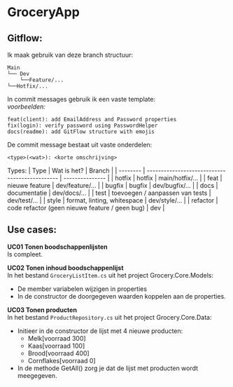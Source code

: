 # GroceryApp 

## Gitflow:  
Ik maak gebruik van deze branch structuur:
```
Main
└── Dev
	└──Feature/...
└──Hotfix/...
```

In commit messages gebruik ik een vaste template:  
*voorbeelden:*
```
feat(client): add EmailAddress and Password properties
fix(login): verify password using PasswordHelper
docs(readme): add GitFlow structure with emojis
```
De commit message bestaat uit vaste onderdelen:
```
<type>(<wat>): <korte omschrijving>
```
Types:
| Type     | Wat is het?                                    | Branch          |
| -------- | ---------------------------------------------- | --------------- |
| hotfix   | hotfix                                         | main/hotfix/... |
| feat     | nieuwe feature                                 | dev/feature/... |
| bugfix   | bugfix                                         | dev/bugfix/...  |
| docs     | documentatie                                   | dev/docs/...    |
| test     | toevoegen / aanpassen van tests                | dev/test/...    |
| style    | format, linting, whitespace                    | dev/style/...   |
| refactor | code refactor (geen nieuwe feature / geen bug) | dev             |  

## Use cases:  
**UC01 Tonen boodschappenlijsten**  
Is compleet.

**UC02 Tonen inhoud boodschappenlijst**   
In het bestand `GroceryListItem.cs` uit het project Grocery.Core.Models:
- De member variabelen wijzigen in properties
- In de constructor de doorgegeven waarden koppelen aan de properties.

**UC03 Tonen producten**  
In het bestand `ProductRepository.cs` uit het project Grocery.Core.Data:
- Initieer in de constructor de lijst met 4 nieuwe producten:  
  - Melk[voorraad 300]
  - Kaas[voorraad 100]
  - Brood[voorraad 400]
  - Cornflakes[voorraad 0]
- In de methode GetAll() zorg je dat de lijst met producten wordt meegegeven.
